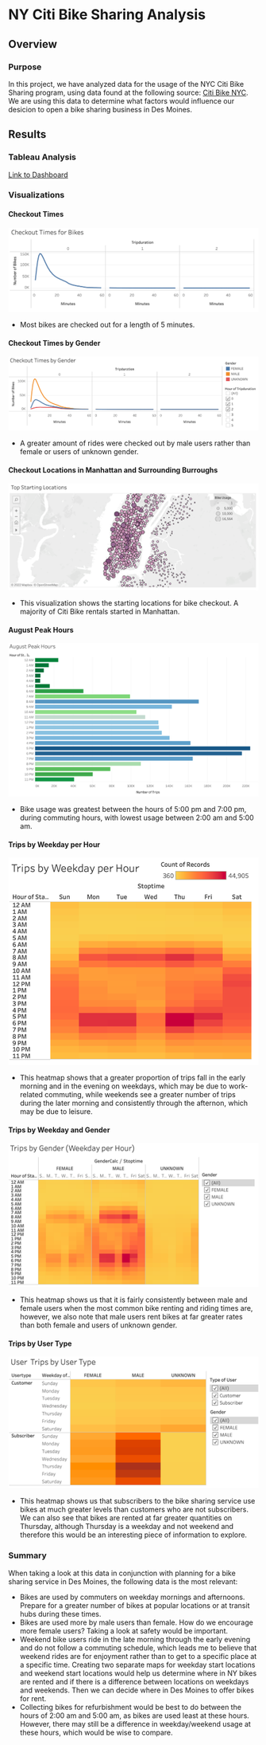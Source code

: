 # NY Citi Bike Sharing Analysis

## Overview
### Purpose
In this project, we have analyzed data for the usage of the NYC Citi Bike Sharing program, using data found at the following source: [Citi Bike NYC](https://ride.citibikenyc.com/system-data). We are using this data to determine what factors would influence our desicion to open a bike sharing business in Des Moines.

## Results

### Tableau Analysis
[Link to Dashboard](https://public.tableau.com/views/NYCCitiBikesChallenge_16433998963730/CitiBike?:language=en-US&:display_count=n&:origin=viz_share_link)

### Visualizations

#### Checkout Times
![checkouttimes](Resources/Checkout_Times.png)
- Most bikes are checked out for a length of 5 minutes.

#### Checkout Times by Gender
![checkouttimesgender](Resources/Checkout_Times_Gender.png)
- A greater amount of rides were checked out by male users rather than female or users of unknown gender.

#### Checkout Locations in Manhattan and Surrounding Burroughs
![checkoutlocations](Resources/Checkout_Locations.png)
- This visualization shows the starting locations for bike checkout. A majority of Citi Bike rentals started in Manhattan.

#### August Peak Hours
![August](Resources/August_Peak_Hours.png)
- Bike usage was greatest between the hours of 5:00 pm and 7:00 pm, during commuting hours, with lowest usage between 2:00 am and 5:00 am.

#### Trips by Weekday per Hour
![Trips_By_Weekday](Resources/Trips_By_Weekday.png)
- This heatmap shows that a greater proportion of trips fall in the early morning and in the evening on weekdays, which may be due to work-related commuting, while weekends see a greater number of trips during the later morning and consistently through the afternon, which may be due to leisure.

#### Trips by Weekday and Gender
![Trips_By_Gender](Resources/Trips_By_Gender.png)
- This heatmap shows us that it is fairly consistently between male and female users when the most common bike renting and riding times are, however, we also note that male users rent bikes at far greater rates than both female and users of unknown gender.

#### Trips by User Type
![Trips_By_User_Type](Resources/Trips_By_User_Type.png)
- This heatmap shows us that subscribers to the bike sharing service use bikes at much greater levels than customers who are not subscribers. We can also see that bikes are rented at far greater quantities on Thursday, although Thursday is a weekday and not weekend and therefore this would be an interesting piece of information to explore.

### Summary
When taking a look at this data in conjunction with planning for a bike sharing service in Des Moines, the following data is the most relevant:
- Bikes are used by commuters on weekday mornings and afternoons. Prepare for a greater number of bikes at popular locations or at transit hubs during these times.
- Bikes are used more by male users than female. How do we encourage more female users? Taking a look at safety would be important.
- Weekend bike users ride in the late morning through the early evening and do not follow a commuting schedule, which leads me to believe that weekend rides are for enjoyment rather than to get to a specific place at a specific time. Creating two separate maps for weekday start locations and weekend start locations would help us determine where in NY bikes are rented and if there is a difference between locations on weekdays and weekends. Then we can decide where in Des Moines to offer bikes for rent.
- Collecting bikes for refurbishment would be best to do between the hours of 2:00 am and 5:00 am, as bikes are used least at these hours. However, there may still be a difference in weekday/weekend usage at these hours, which would be wise to compare.
